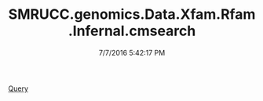 ﻿---
title: SMRUCC.genomics.Data.Xfam.Rfam.Infernal.cmsearch
date: 7/7/2016 5:42:17 PM
---

[Query](T-SMRUCC.genomics.Data.Xfam.Rfam.Infernal.cmsearch.Query.html)
